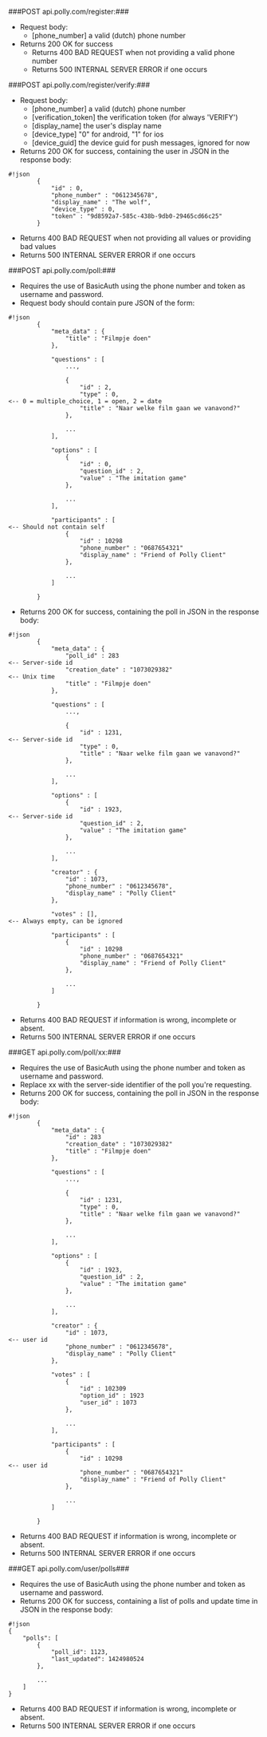###POST api.polly.com/register:###

* Request body:
    * [phone_number] a valid (dutch) phone number
* Returns 200 OK for success
    * Returns 400 BAD REQUEST when not providing a valid phone number
    * Returns 500 INTERNAL SERVER ERROR if one occurs

###POST api.polly.com/register/verify:###
* Request body:
    * [phone_number] a valid (dutch) phone number
    * [verification_token] the verification token (for always 'VERIFY')
    * [display_name] the user's display name
    * [device_type] "0" for android, "1" for ios
    * [device_guid] the device guid for push messages, ignored for now
* Returns 200 OK for success, containing the user in JSON in the response body:
```
#!json
        {
            "id" : 0,
            "phone_number" : "0612345678",
            "display_name" : "The wolf",
            "device_type" : 0,
            "token" : "9d8592a7-585c-438b-9db0-29465cd66c25"
        }
```
* Returns 400 BAD REQUEST when not providing all values or providing bad values
* Returns 500 INTERNAL SERVER ERROR if one occurs

###POST api.polly.com/poll:###
* Requires the use of BasicAuth using the phone number and token as username and password.
* Request body should contain pure JSON of the form:
```
#!json
        {
            "meta_data" : {
                "title" : "Filmpje doen"
            },

            "questions" : [
                ...,

                {
                    "id" : 2,
                    "type" : 0,                                         <-- 0 = multiple_choice, 1 = open, 2 = date
                    "title" : "Naar welke film gaan we vanavond?"
                },

                ...
            ],

            "options" : [
                {
                    "id" : 0,
                    "question_id" : 2,
                    "value" : "The imitation game"
                },

                ...
            ],

            "participants" : [                                          <-- Should not contain self
                {
                    "id" : 10298
                    "phone_number" : "0687654321"
                    "display_name" : "Friend of Polly Client"
                },

                ...
            ]

        }
```
* Returns 200 OK for success, containing the poll in JSON in the response body:
```
#!json        
        {
            "meta_data" : {
                "poll_id" : 283                                              <-- Server-side id
                "creation_date" : "1073029382"                          <-- Unix time
                "title" : "Filmpje doen"
            },

            "questions" : [
                ...,

                {
                    "id" : 1231,                                        <-- Server-side id
                    "type" : 0,
                    "title" : "Naar welke film gaan we vanavond?"
                },

                ...
            ],

            "options" : [
                {
                    "id" : 1923,                                        <-- Server-side id
                    "question_id" : 2,
                    "value" : "The imitation game"
                },

                ...
            ],

            "creator" : {
                "id" : 1073,
                "phone_number" : "0612345678",
                "display_name" : "Polly Client"
            },

            "votes" : [],                                               <-- Always empty, can be ignored

            "participants" : [
                {
                    "id" : 10298
                    "phone_number" : "0687654321"
                    "display_name" : "Friend of Polly Client"
                },

                ...
            ]

        }
```
* Returns 400 BAD REQUEST if information is wrong, incomplete or absent.
* Returns 500 INTERNAL SERVER ERROR if one occurs

###GET api.polly.com/poll/xx:###
* Requires the use of BasicAuth using the phone number and token as username and password.
* Replace xx with the server-side identifier of the poll you're requesting.
* Returns 200 OK for success, containing the poll in JSON in the response body:
```
#!json
        {
            "meta_data" : {
                "id" : 283
                "creation_date" : "1073029382"
                "title" : "Filmpje doen"
            },

            "questions" : [
                ...,

                {
                    "id" : 1231,
                    "type" : 0,
                    "title" : "Naar welke film gaan we vanavond?"
                },

                ...
            ],

            "options" : [
                {
                    "id" : 1923,
                    "question_id" : 2,
                    "value" : "The imitation game"
                },

                ...
            ],

            "creator" : {
                "id" : 1073,                                                            <-- user id
                "phone_number" : "0612345678",
                "display_name" : "Polly Client"
            },

            "votes" : [
                {
                    "id" : 102309
                    "option_id" : 1923
                    "user_id" : 1073
                },

                ...
            ],

            "participants" : [
                {
                    "id" : 10298                                                        <-- user id
                    "phone_number" : "0687654321"
                    "display_name" : "Friend of Polly Client"
                },

                ...
            ]

        }
```
* Returns 400 BAD REQUEST if information is wrong, incomplete or absent.
* Returns 500 INTERNAL SERVER ERROR if one occurs

###GET api.polly.com/user/polls###
* Requires the use of BasicAuth using the phone number and token as username and password.
* Returns 200 OK for success, containing a list of polls and update time in JSON in the response body:
```
#!json
{
	"polls": [
		{
			"poll_id": 1123,
			"last_updated": 1424980524
		},

        ...
	]
}
```
* Returns 400 BAD REQUEST if information is wrong, incomplete or absent.
* Returns 500 INTERNAL SERVER ERROR if one occurs